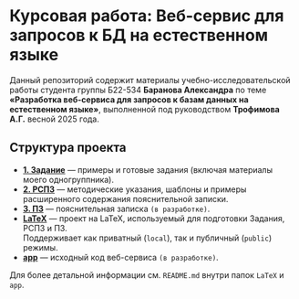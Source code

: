# Курсовая работа: Веб-сервис для запросов к БД на естественном языке

Данный репозиторий содержит материалы учебно-исследовательской работы студента группы Б22-534 **Баранова Александра** по теме  
**«Разработка веб-сервиса для запросов к базам данных на естественном языке»**, выполненной под руководством **Трофимова А.Г.** весной 2025 года.

## Структура проекта

- **[1. Задание](./1.%20Задание/)** — примеры и готовые задания (включая материалы моего одногруппника).
- **[2. РСПЗ](./2.%20РСПЗ/)** — методические указания, шаблоны и примеры расширенного содержания пояснительной записки.
- **[3. ПЗ](./3.%20ПЗ/)** — пояснительная записка `(в разработке)`.
- **[LaTeX](./LaTeX/)** — проект на LaTeX, используемый для подготовки Задания, РСПЗ и ПЗ.  
  Поддерживает как приватный (`local`), так и публичный (`public`) режимы.
- **[app](./app/)** — исходный код веб-сервиса `(в разработке)`.

Для более детальной информации см. `README.md` внутри папок `LaTeX` и `app`.